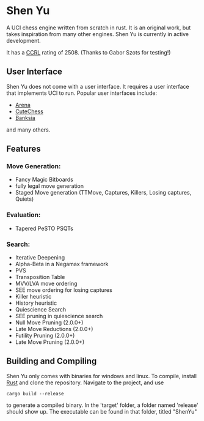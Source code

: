 # Shen Yu
A UCI chess engine written from scratch in rust. It is an original work, but takes inspiration from many other engines.
Shen Yu is currently in active development.

It has a [CCRL](https://ccrl.chessdom.com/ccrl/) rating of 2508. (Thanks to Gabor Szots for testing!) 
## User Interface
Shen Yu does not come with a user interface. It requires a user interface that implements UCI to run. Popular user interfaces include:

- [Arena](http://www.playwitharena.de/)
- [CuteChess](https://cutechess.com/)
- [Banksia](https://banksiagui.com/)

and many others. 

## Features
### Move Generation:
  - Fancy Magic Bitboards
  - fully legal move generation
  - Staged Move generation (TTMove, Captures, Killers, Losing captures, Quiets)
### Evaluation:
  - Tapered PeSTO PSQTs
### Search:
  - Iterative Deepening
  - Alpha-Beta in a Negamax framework
  - PVS
  - Transposition Table
  - MVV/LVA move ordering
  - SEE move ordering for losing captures
  - Killer heuristic
  - History heuristic
  - Quiescience Search
  - SEE pruning in quiescience search
  - Null Move Pruning (2.0.0+)
  - Late Move Reductions (2.0.0+)
  - Futility Pruning (2.0.0+)
  - Late Move Pruning (2.0.0+)
## Building and Compiling
Shen Yu only comes with binaries for windows and linux. To compile, install [Rust](https://www.rust-lang.org/tools/install) and clone the repository.
Navigate to the project, and use
```
cargo build --release
```
to generate a compiled binary.
In the 'target' folder, a folder named 'release' should show up. The executable can be found in that folder, titled "ShenYu"

